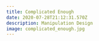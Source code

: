 ```yaml
---
title: Complicated Enough
date: 2020-07-28T21:12:31.570Z
description: Manipulation Design
image: complicated_enough.jpg
---
```

